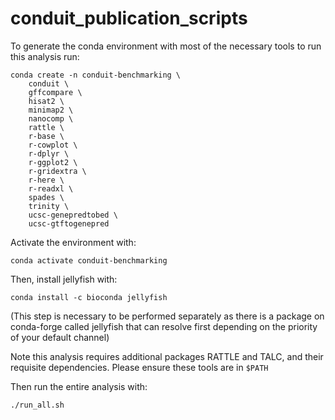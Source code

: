 # conduit_publication_scripts

To generate the conda environment with most of the necessary tools to run this analysis run:
```
conda create -n conduit-benchmarking \
    conduit \
    gffcompare \
    hisat2 \
    minimap2 \
    nanocomp \
    rattle \
    r-base \
    r-cowplot \
    r-dplyr \
    r-ggplot2 \
    r-gridextra \
    r-here \
    r-readxl \
    spades \
    trinity \
    ucsc-genepredtobed \
    ucsc-gtftogenepred
```
Activate the environment with:
```
conda activate conduit-benchmarking
```
Then, install jellyfish with:
```
conda install -c bioconda jellyfish
```
(This step is necessary to be performed separately as there is a package on conda-forge called jellyfish that can resolve first depending on the priority of your default channel)


Note this analysis requires additional packages RATTLE and TALC, and their requisite dependencies. Please ensure these tools are in `$PATH`


Then run the entire analysis with:
```
./run_all.sh
```